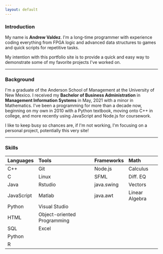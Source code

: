 ```yaml
---
layout: default
---
```


### Introduction

My name is **Andrew Valdez**. I'm a long-time programmer with experience coding everything from FPGA logic and advanced data structures to games and quick scripts for repetitive tasks. 

My intention with this portfolio site is to provide a quick and easy way to demonstrate some of my favorite projects I've worked on. 







* * *






### Background

I'm a graduate of the Anderson School of Management at the University of New Mexico. I received my **Bachelor of Business Administration**  in **Management Information Systems** in May, 2021 with a minor in Mathematics. I've been a programming for more than a decade now, beginning on my own in 2010 with a Python textbook, moving onto C++ in college, and more recently using JavaScript and Node.js for coursework. 

I like to keep busy so chances are, if I'm not working, I'm focusing on a personal project, potentially this very site! 






* * *






### Skills

| Languages    | Tools                       | Frameworks | Math           |
|:-------------|:----------------------------|:-----------|:---------------|
| C++          | Git                         | Node.js    | Calculus       |
| C            | Linux                       | SFML       | Diff. EQ       |
| Java         | Rstudio                     | java.swing | Vectors        |
| JavaScript   | Matlab                      | java.awt   | Linear Algebra |
| Python       | Visual Studio               |            |                |
| HTML         | Object-oriented Programming |            |                |
| SQL          | Excel                       |            |                |
| Python       |                             |            |                |
| R            |                             |            |                |
